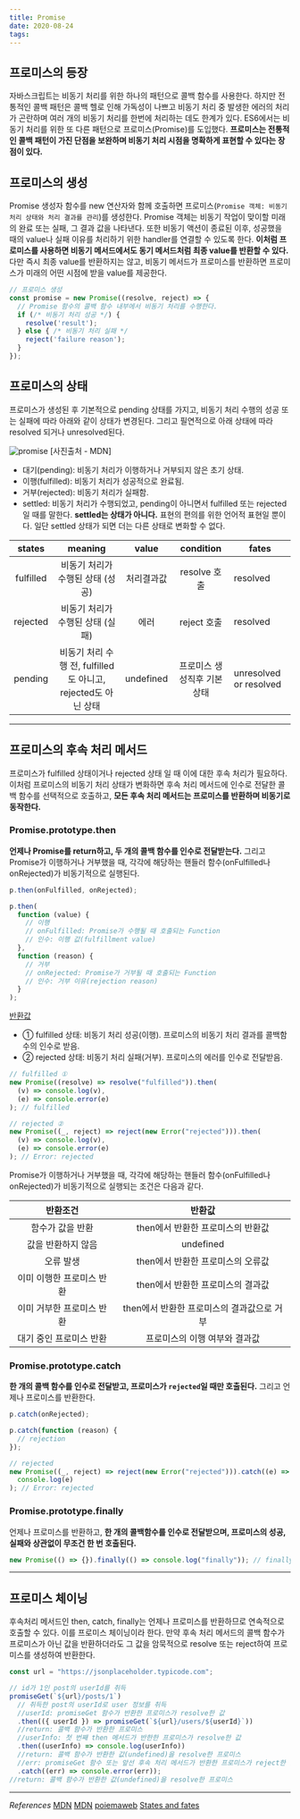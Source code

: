 ```yaml
---
title: Promise
date: 2020-08-24
tags:
---
```


## 프로미스의 등장

자바스크립트는 비동기 처리를 위한 하나의 패턴으로 콜백 함수를 사용한다. 하지만 전통적인 콜백 패턴은 콜백 헬로 인해 가독성이 나쁘고 비동기 처리 중 발생한 에러의 처리가 곤란하며 여러 개의 비동기 처리를 한번에 처리하는 데도 한계가 있다. ES6에서는 비동기 처리를 위한 또 다른 패턴으로 프로미스(Promise)를 도입했다. **프로미스는 전통적인 콜백 패턴이 가진 단점을 보완하며 비동기 처리 시점을 명확하게 표현할 수 있다는 장점이 있다.**

## 프로미스의 생성

Promise 생성자 함수를 new 연산자와 함께 호출하면 프로미스(`Promise 객체: 비동기 처리 상태와 처리 결과를 관리`)를 생성한다. Promise 객체는 비동기 작업이 맞이할 미래의 완료 또는 실패, 그 결과 값을 나타낸다. 또한 비동기 액션이 종료된 이후, 성공했을 때의 value나 실패 이유를 처리하기 위한 handler를 연결할 수 있도록 한다. **이처럼 프로미스를 사용하면 비동기 메서드에서도 동기 메서드처럼 최종 value를 반환할 수 있다.** 다만 즉시 최종 value를 반환하지는 않고, 비동기 메서드가 프로미스를 반환하면 프로미스가 미래의 어떤 시점에 받을 value를 제공한다.

```javascript
// 프로미스 생성
const promise = new Promise((resolve, reject) => {
  // Promise 함수의 콜백 함수 내부에서 비동기 처리를 수행한다.
  if (/* 비동기 처리 성공 */) {
    resolve('result');
  } else { /* 비동기 처리 실패 */
    reject('failure reason');
  }
});
```

## 프로미스의 상태

프로미스가 생성된 후 기본적으로 pending 상태를 가지고, 비동기 처리 수행의 성공 또는 실패에 따라 아래와 같이 상태가 변경된다. 그리고 필연적으로 아래 상태에 따라 resolved 되거나 unresolved된다.

![promise](https://mdn.mozillademos.org/files/8633/promises.png)
[사진출처 - MDN]

- 대기(pending): 비동기 처리가 이행하거나 거부되지 않은 초기 상태.
- 이행(fulfilled): 비동기 처리가 성공적으로 완료됨.
- 거부(rejected): 비동기 처리가 실패함.
- settled: 비동기 처리가 수행되었고, pending이 아니면서 fulfilled 또는 rejected일 때를 말한다. **settled는 상태가 아니다.** 표현의 편의를 위한 언어적 표현일 뿐이다. 일단 settled 상태가 되면 더는 다른 상태로 변화할 수 없다.

|  states   |                            meaning                            |   value    |          condition          | fates                  |
| :-------: | :-----------------------------------------------------------: | :--------: | :-------------------------: | ---------------------- |
| fulfilled |               비동기 처리가 수행된 상태 (성공)                | 처리결과값 |        resolve 호출         | resolved               |
| rejected  |               비동기 처리가 수행된 상태 (실패)                |    에러    |         reject 호출         | resolved               |
|  pending  | 비동기 처리 수행 전, fulfilled도 아니고, rejected도 아닌 상태 | undefined  | 프로미스 생성직후 기본 상태 | unresolved or resolved |

---

## 프로미스의 후속 처리 메서드

프로미스가 fulfilled 상태이거나 rejected 상태 일 때 이에 대한 후속 처리가 필요하다. 이처럼 프로미스의 비동기 처리 상태가 변화하면 후속 처리 메서드에 인수로 전달한 콜백 함수를 선택적으로 호출하고, **모든 후속 처리 메서드는 프로미스를 반환하며 비동기로 동작한다.**

### Promise.prototype.then

**언제나 Promise를 return하고, 두 개의 콜백 함수를 인수로 전달받는다.** 그리고 Promise가 이행하거나 거부했을 때, 각각에 해당하는 핸들러 함수(onFulfilled나 onRejected)가 비동기적으로 실행된다.

```javascript
p.then(onFulfilled, onRejected);

p.then(
  function (value) {
    // 이행
    // onFulfilled: Promise가 수행될 때 호출되는 Function
    // 인수: 이행 값(fulfillment value)
  },
  function (reason) {
    // 거부
    // onRejected: Promise가 거부될 때 호출되는 Function
    // 인수: 거부 이유(rejection reason)
  }
);
```

<u>반환값</u>

- ① fulfilled 상태: 비동기 처리 성공(이행). 프로미스의 비동기 처리 결과를 콜백함수의 인수로 받음.
- ② rejected 상태: 비동기 처리 실패(거부). 프로미스의 에러를 인수로 전달받음.

```javascript
// fulfilled ①
new Promise((resolve) => resolve("fulfilled")).then(
  (v) => console.log(v),
  (e) => console.error(e)
); // fulfilled

// rejected ②
new Promise((_, reject) => reject(new Error("rejected"))).then(
  (v) => console.log(v),
  (e) => console.error(e)
); // Error: rejected
```

Promise가 이행하거나 거부했을 때, 각각에 해당하는 핸들러 함수(onFulfilled나 onRejected)가 비동기적으로 실행되는 조건은 다음과 같다.

|         반환조건          |                   반환값                   |
| :-----------------------: | :----------------------------------------: |
|     함수가 값을 반환      |     then에서 반환한 프로미스의 반환값      |
|    값을 반환하지 않음     |                 undefined                  |
|         오류 발생         |     then에서 반환한 프로미스의 오류값      |
| 이미 이행한 프로미스 반환 |     then에서 반환한 프로미스의 결과값      |
| 이미 거부한 프로미스 반환 | then에서 반환한 프로미스의 결과값으로 거부 |
|  대기 중인 프로미스 반환  |       프로미스의 이행 여부와 결과값        |

### Promise.prototype.catch

**한 개의 콜백 함수를 인수로 전달받고, 프로미스가 `rejected`일 때만 호출된다.** 그리고 언제나 프로미스를 반환한다.

```javascript
p.catch(onRejected);

p.catch(function (reason) {
  // rejection
});

// rejected
new Promise((_, reject) => reject(new Error("rejected"))).catch((e) =>
  console.log(e)
); // Error: rejected
```

### Promise.prototype.finally

언제나 프로미스를 반환하고, **한 개의 콜백함수를 인수로 전달받으며, 프로미스의 성공, 실패와 상관없이 무조건 한 번 호출된다.**

```javascript
new Promise(() => {}).finally(() => console.log("finally")); // finally
```

---

## 프로미스 체이닝

후속처리 메서드인 then, catch, finally는 언제나 프로미스를 반환하므로 연속적으로 호출할 수 있다. 이를 프로미스 체이닝이라 한다. 만약 후속 처리 메서드의 콜백 함수가 프로미스가 아닌 값을 반환하더라도 그 값을 암묵적으로 resolve 또는 reject하여 프로미스를 생성하여 반환한다.

```javascript
const url = "https://jsonplaceholder.typicode.com";

// id가 1인 post의 userId를 취득
promiseGet(`${url}/posts/1`)
  // 취득한 post의 userId로 user 정보를 취득
  //userId: promiseGet 함수가 반환한 프로미스가 resolve한 값
  .then(({ userId }) => promiseGet(`${url}/users/${userId}`))
  //return: 콜백 함수가 반환한 프로미스
  //userInfo: 첫 번째 then 메서드가 반한한 프로미스가 resolve한 값
  .then((userInfo) => console.log(userInfo))
  //return: 콜백 함수가 반환한 값(undefined)을 resolve한 프로미스
  //err: promiseGet 함수 또는 앞선 후속 처리 메서드가 반환한 프로미스가 reject한 값
  .catch((err) => console.error(err));
//return: 콜백 함수가 반환한 값(undefined)을 resolve한 프로미스
```

---

_References_
[MDN](https://developer.mozilla.org/en-US/docs/Web/JavaScript/Reference/Global_Objects/Promise)
[MDN](https://developer.mozilla.org/ko/docs/Web/JavaScript/Reference/Global_Objects/Promise/then)
[poiemaweb](https://poiemaweb.com/fastcampus/promise)
[States and fates](https://github.com/domenic/promises-unwrapping/blob/master/docs/states-and-fates.md)
